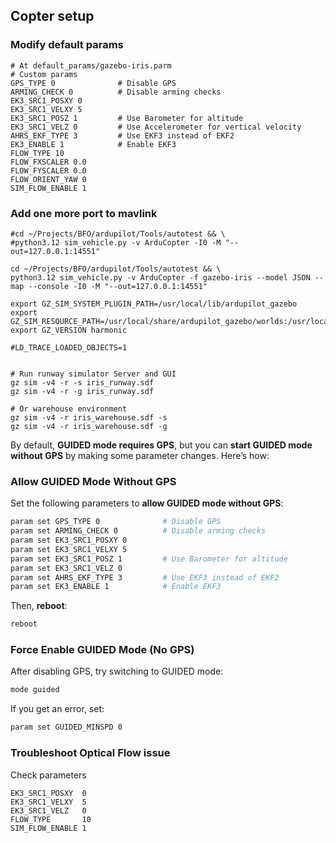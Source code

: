 ## Copter setup

### Modify default params

```
# At default_params/gazebo-iris.parm
# Custom params
GPS_TYPE 0              # Disable GPS
ARMING_CHECK 0          # Disable arming checks
EK3_SRC1_POSXY 0        
EK3_SRC1_VELXY 5        
EK3_SRC1_POSZ 1         # Use Barometer for altitude
EK3_SRC1_VELZ 0         # Use Accelerometer for vertical velocity
AHRS_EKF_TYPE 3         # Use EKF3 instead of EKF2
EK3_ENABLE 1            # Enable EKF3
FLOW_TYPE 10
FLOW_FXSCALER 0.0
FLOW_FYSCALER 0.0
FLOW_ORIENT_YAW 0
SIM_FLOW_ENABLE 1

```

### Add one more port to mavlink
```
#cd ~/Projects/BFO/ardupilot/Tools/autotest && \
#python3.12 sim_vehicle.py -v ArduCopter -I0 -M "--out=127.0.0.1:14551"

cd ~/Projects/BFO/ardupilot/Tools/autotest && \
python3.12 sim_vehicle.py -v ArduCopter -f gazebo-iris --model JSON --map --console -I0 -M "--out=127.0.0.1:14551"

export GZ_SIM_SYSTEM_PLUGIN_PATH=/usr/local/lib/ardupilot_gazebo
export GZ_SIM_RESOURCE_PATH=/usr/local/share/ardupilot_gazebo/worlds:/usr/local/share/ardupilot_gazebo/models
export GZ_VERSION harmonic

#LD_TRACE_LOADED_OBJECTS=1


# Run runway simulator Server and GUI
gz sim -v4 -r -s iris_runway.sdf
gz sim -v4 -r -g iris_runway.sdf

# Or warehouse environment
gz sim -v4 -r iris_warehouse.sdf -s
gz sim -v4 -r iris_warehouse.sdf -g

```

By default, **GUIDED mode requires GPS**, but you can **start GUIDED mode without GPS** by making some parameter changes. Here’s how:  


### Allow GUIDED Mode Without GPS
Set the following parameters to **allow GUIDED mode without GPS**:  
```bash
param set GPS_TYPE 0              # Disable GPS
param set ARMING_CHECK 0          # Disable arming checks
param set EK3_SRC1_POSXY 0        
param set EK3_SRC1_VELXY 5        
param set EK3_SRC1_POSZ 1         # Use Barometer for altitude
param set EK3_SRC1_VELZ 0         
param set AHRS_EKF_TYPE 3         # Use EKF3 instead of EKF2
param set EK3_ENABLE 1            # Enable EKF3
```
Then, **reboot**:  
```bash
reboot
```


### Force Enable GUIDED Mode (No GPS)
After disabling GPS, try switching to GUIDED mode:  
```bash
mode guided
```
If you get an error, set:  
```bash
param set GUIDED_MINSPD 0
```


### Troubleshoot Optical Flow issue

Check parameters

```
EK3_SRC1_POSXY  0
EK3_SRC1_VELXY  5
EK3_SRC1_VELZ   0
FLOW_TYPE       10
SIM_FLOW_ENABLE 1
```